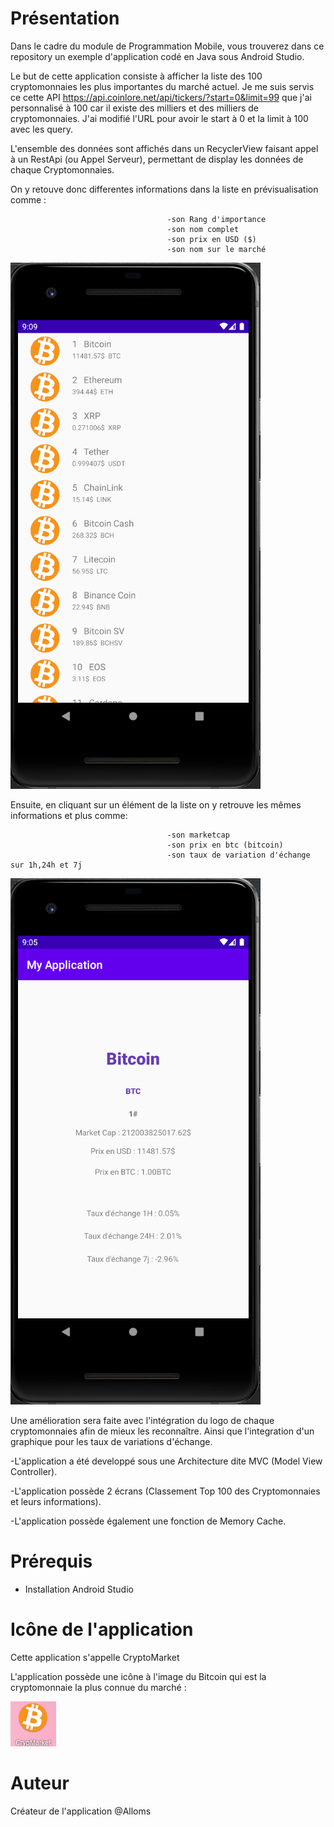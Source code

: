 # Présentation

Dans le cadre du module de Programmation Mobile, vous trouverez dans ce repository un exemple d'application codé en Java sous Android Studio.

Le but de cette application consiste à afficher la liste des 100 cryptomonnaies les plus importantes du marché actuel.
Je me suis servis ce cette API https://api.coinlore.net/api/tickers/?start=0&limit=99 que j'ai personnalisé à 100 car il existe des milliers et des milliers de cryptomonnaies. J'ai modifié l'URL pour avoir le start à 0 et la limit à 100 avec les query.

L'ensemble des données sont affichés dans un RecyclerView faisant appel à un RestApi (ou Appel Serveur), permettant de display les données de chaque Cryptomonnaies.

On y retouve donc differentes informations dans la liste en prévisualisation comme :

                                       -son Rang d'importance
                                       -son nom complet
                                       -son prix en USD ($)
                                       -son nom sur le marché
                                     
![alt text](https://github.com/Alloms/ProgrammationMobile/blob/master/README/ListeCrypto.png)
                                       
Ensuite, en cliquant sur un élément de la liste on y retrouve les mêmes informations et plus comme:

                                       -son marketcap
                                       -son prix en btc (bitcoin)
                                       -son taux de variation d'échange sur 1h,24h et 7j
                                       
![alt text](https://github.com/Alloms/ProgrammationMobile/blob/master/README/Informations.png)
                                       
Une amélioration sera faite avec l'intégration du logo de chaque cryptomonnaies afin de mieux les reconnaître. Ainsi que l'integration d'un graphique pour 
les taux de variations d'échange.


-L'application a été developpé sous une Architecture dite MVC (Model View Controller).

-L'application possède 2 écrans (Classement Top 100 des Cryptomonnaies et leurs informations).

-L'application possède également une fonction de Memory Cache.

# Prérequis

- Installation Android Studio

# Icône de l'application

Cette application s'appelle CryptoMarket

L'application possède une icône à l'image du Bitcoin qui est la cryptomonnaie la plus connue du marché : 

![alt text](https://github.com/Alloms/ProgrammationMobile/blob/master/README/Appli.png)


# Auteur

Créateur de l'application @Alloms
